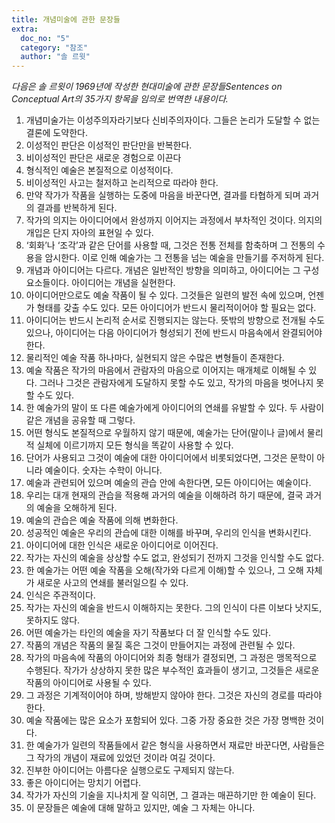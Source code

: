 ```yaml
---
title: 개념미술에 관한 문장들
extra:
  doc_no: "5"
  category: "참조"
  author: "솔 르윗"
---
```

*다음은 솔 르윗이 1969년에 작성한 현대미술에 관한 문장들Sentences on Conceptual Art의 35가지 항목을 임의로 번역한 내용이다.*

1. 개념미술가는 이성주의자라기보다 신비주의자이다. 그들은 논리가 도달할 수 없는 결론에 도약한다.
2. 이성적인 판단은 이성적인 판단만을 반복한다.
3. 비이성적인 판단은 새로운 경험으로 이끈다
4. 형식적인 예술은 본질적으로 이성적이다.
5. 비이성적인 사고는 철저하고 논리적으로 따라야 한다.
6. 만약 작가가 작품을 실행하는 도중에 마음을 바꾼다면, 결과를 타협하게 되며 과거의 결과를 반복하게 된다.
7. 작가의 의지는 아이디어에서 완성까지 이어지는 과정에서 부차적인 것이다. 의지의 개입은 단지 자아의 표현일 수 있다.
8. ‘회화’나 ‘조각’과 같은 단어를 사용할 때, 그것은 전통 전체를 함축하며 그 전통의 수용을 암시한다. 이로 인해 예술가는 그 전통을 넘는 예술을 만들기를 주저하게 된다.
9. 개념과 아이디어는 다르다. 개념은 일반적인 방향을 의미하고, 아이디어는 그 구성 요소들이다. 아이디어는 개념을 실현한다.
10. 아이디어만으로도 예술 작품이 될 수 있다. 그것들은 일련의 발전 속에 있으며, 언젠가 형태를 갖출 수도 있다. 모든 아이디어가 반드시 물리적이어야 할 필요는 없다.
11. 아이디어는 반드시 논리적 순서로 진행되지는 않는다. 뜻밖의 방향으로 전개될 수도 있으나, 아이디어는 다음 아이디어가 형성되기 전에 반드시 마음속에서 완결되어야 한다.
12. 물리적인 예술 작품 하나마다, 실현되지 않은 수많은 변형들이 존재한다.
13. 예술 작품은 작가의 마음에서 관람자의 마음으로 이어지는 매개체로 이해될 수 있다. 그러나 그것은 관람자에게 도달하지 못할 수도 있고, 작가의 마음을 벗어나지 못할 수도 있다.
14. 한 예술가의 말이 또 다른 예술가에게 아이디어의 연쇄를 유발할 수 있다. 두 사람이 같은 개념을 공유할 때 그렇다.
15. 어떤 형식도 본질적으로 우월하지 않기 때문에, 예술가는 단어(말이나 글)에서 물리적 실체에 이르기까지 모든 형식을 똑같이 사용할 수 있다.
16. 단어가 사용되고 그것이 예술에 대한 아이디어에서 비롯되었다면, 그것은 문학이 아니라 예술이다. 숫자는 수학이 아니다.
17. 예술과 관련되어 있으며 예술의 관습 안에 속한다면, 모든 아이디어는 예술이다.
18. 우리는 대개 현재의 관습을 적용해 과거의 예술을 이해하려 하기 때문에, 결국 과거의 예술을 오해하게 된다.
19. 예술의 관습은 예술 작품에 의해 변화한다.
20. 성공적인 예술은 우리의 관습에 대한 이해를 바꾸며, 우리의 인식을 변화시킨다.
21. 아이디어에 대한 인식은 새로운 아이디어로 이어진다.
22. 작가는 자신의 예술을 상상할 수도 없고, 완성되기 전까지 그것을 인식할 수도 없다.
23. 한 예술가는 어떤 예술 작품을 오해(작가와 다르게 이해)할 수 있으나, 그 오해 자체가 새로운 사고의 연쇄를 불러일으킬 수 있다.
24. 인식은 주관적이다.
25. 작가는 자신의 예술을 반드시 이해하지는 못한다. 그의 인식이 다른 이보다 낫지도, 못하지도 않다.
26. 어떤 예술가는 타인의 예술을 자기 작품보다 더 잘 인식할 수도 있다.
27. 작품의 개념은 작품의 물질 혹은 그것이 만들어지는 과정에 관련될 수 있다.
28. 작가의 마음속에 작품의 아이디어와 최종 형태가 결정되면, 그 과정은 맹목적으로 수행된다. 작가가 상상하지 못한 많은 부수적인 효과들이 생기고, 그것들은 새로운 작품의 아이디어로 사용될 수 있다.
29. 그 과정은 기계적이어야 하며, 방해받지 않아야 한다. 그것은 자신의 경로를 따라야 한다.
30. 예술 작품에는 많은 요소가 포함되어 있다. 그중 가장 중요한 것은 가장 명백한 것이다.
31. 한 예술가가 일련의 작품들에서 같은 형식을 사용하면서 재료만 바꾼다면, 사람들은 그 작가의 개념이 재료에 있었던 것이라 여길 것이다.
32. 진부한 아이디어는 아름다운 실행으로도 구제되지 않는다.
33. 좋은 아이디어는 망치기 어렵다.
34. 작가가 자신의 기술을 지나치게 잘 익히면, 그 결과는 매끈하기만 한 예술이 된다.
35. 이 문장들은 예술에 대해 말하고 있지만, 예술 그 자체는 아니다.